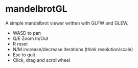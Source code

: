 # mandelbrotGL

A simple mandelbrot viewer written with GLFW and GLEW.

- WASD to pan
- Q/E Zoom In/Out
- R reset
- N/M increase/decrease iterations (think resolution/scale)
- Esc to quit
- Click, drag and scrollwheel